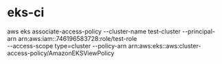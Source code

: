 # eks-ci

aws eks associate-access-policy --cluster-name test-cluster --principal-arn arn:aws:iam::746196583728:role/test-role \
    --access-scope type=cluster --policy-arn arn:aws:eks::aws:cluster-access-policy/AmazonEKSViewPolicy
